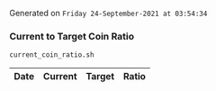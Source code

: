 Generated on `Friday 24-September-2021 at 03:54:34`

### Current to Target Coin Ratio
`current_coin_ratio.sh`

Date|Current|Target|Ratio
---|---|---|---
